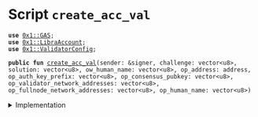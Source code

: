 
<a name="create_acc_val"></a>

# Script `create_acc_val`





<pre><code><b>use</b> <a href="../../modules/doc/GAS.md#0x1_GAS">0x1::GAS</a>;
<b>use</b> <a href="../../modules/doc/LibraAccount.md#0x1_LibraAccount">0x1::LibraAccount</a>;
<b>use</b> <a href="../../modules/doc/ValidatorConfig.md#0x1_ValidatorConfig">0x1::ValidatorConfig</a>;
</code></pre>




<pre><code><b>public</b> <b>fun</b> <a href="ol_create_acc_val.md#create_acc_val">create_acc_val</a>(sender: &signer, challenge: vector&lt;u8&gt;, solution: vector&lt;u8&gt;, ow_human_name: vector&lt;u8&gt;, op_address: address, op_auth_key_prefix: vector&lt;u8&gt;, op_consensus_pubkey: vector&lt;u8&gt;, op_validator_network_addresses: vector&lt;u8&gt;, op_fullnode_network_addresses: vector&lt;u8&gt;, op_human_name: vector&lt;u8&gt;)
</code></pre>



<details>
<summary>Implementation</summary>


<pre><code><b>fun</b> <a href="ol_create_acc_val.md#create_acc_val">create_acc_val</a>(
  sender: &signer,
  challenge: vector&lt;u8&gt;,
  solution: vector&lt;u8&gt;,
  ow_human_name: vector&lt;u8&gt;,
  op_address: address,
  op_auth_key_prefix: vector&lt;u8&gt;,
  op_consensus_pubkey: vector&lt;u8&gt;,
  op_validator_network_addresses: vector&lt;u8&gt;,
  op_fullnode_network_addresses: vector&lt;u8&gt;,
  op_human_name: vector&lt;u8&gt;,
) {

  <b>let</b> new_account_address = <a href="../../modules/doc/LibraAccount.md#0x1_LibraAccount_create_validator_account_with_proof">LibraAccount::create_validator_account_with_proof</a>(
    sender,
    &challenge,
    &solution,
    ow_human_name,
    op_address,
    op_auth_key_prefix,
    op_consensus_pubkey,
    op_validator_network_addresses,
    op_fullnode_network_addresses,
    op_human_name,
  );

  // Check the account has the Validator role
  <b>assert</b>(<a href="../../modules/doc/ValidatorConfig.md#0x1_ValidatorConfig_is_valid">ValidatorConfig::is_valid</a>(new_account_address), 03);

  // Check the account <b>exists</b> and the balance is greater than 0
  <b>assert</b>(<a href="../../modules/doc/LibraAccount.md#0x1_LibraAccount_balance">LibraAccount::balance</a>&lt;<a href="../../modules/doc/GAS.md#0x1_GAS">GAS</a>&gt;(new_account_address) &gt; 0, 04);
}
</code></pre>



</details>


[//]: # ("File containing references which can be used from documentation")
[ACCESS_CONTROL]: https://github.com/libra/lip/blob/master/lips/lip-2.md
[ROLE]: https://github.com/libra/lip/blob/master/lips/lip-2.md#roles
[PERMISSION]: https://github.com/libra/lip/blob/master/lips/lip-2.md#permissions
